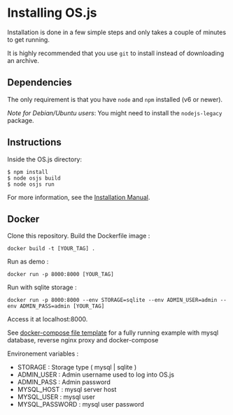 # Installing OS.js

Installation is done in a few simple steps and only takes a couple of minutes to get running.

It is highly recommended that you use `git` to install instead of downloading an archive.

## Dependencies

The only requirement is that you have `node` and `npm` installed (v6 or newer).

*Note for Debian/Ubuntu users*: You might need to install the `nodejs-legacy` package.

## Instructions

Inside the OS.js directory:

```
$ npm install
$ node osjs build
$ node osjs run
```

For more information, see the [Installation Manual](https://manual.os-js.org/installation/).

## Docker
Clone this repository.
Build the Dockerfile image : 
```
docker build -t [YOUR_TAG] .
```

Run as demo : 
```
docker run -p 8000:8000 [YOUR_TAG]
```

Run with sqlite storage : 
```
docker run -p 8000:8000 --env STORAGE=sqlite --env ADMIN_USER=admin --env ADMIN_PASS=admin [YOUR_TAG]
```

Access it at localhost:8000.

See [docker-compose file template](https://github.com/os-js/OS.js/tree/development/src/templates/docker/) for a fully running example with mysql database, reverse nginx proxy and docker-compose 

Environement variables :
* STORAGE : Storage type ( mysql | sqlite )
* ADMIN_USER : Admin username used to log into OS.js 
* ADMIN_PASS : Admin password
* MYSQL_HOST : mysql server host
* MYSQL_USER : mysql user
* MYSQL_PASSWORD :  mysql user password


